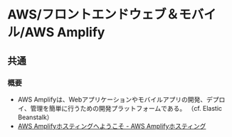 # AWS/フロントエンドウェブ＆モバイル/AWS Amplify

## 共通

### 概要

- AWS Amplifyは、Webアプリケーションやモバイルアプリの開発、デプロイ、管理を簡単に行うための開発プラットフォームである。
  （cf. Elastic Beanstalk）
- [AWS Amplifyホスティングへようこそ - AWS Amplifyホスティング](https://docs.aws.amazon.com/ja_jp/amplify/latest/userguide/welcome.html)
